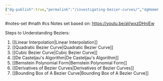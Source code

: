 ```yaml
---
{"dg-publish":true,"permalink":"/investigating-bezier-curves/","dgHomeLink":true,"dgPassFrontmatter":false}
---
```


#notes-set #math #cs
Notes set based on:
https://youtu.be/aVwxzDHniEw

Steps to Understanding Beziers:
1. [[Linear Interpolation|Linear Interpolation]] 
2. [[Quadratic Bezier Curve|Quadratic Bezier Curve]]
3. [[Cubic Bezier Curve|Cubic Bezier Curve]]
4. [[De Casteljau's Algorithm|De Casteljau's Algorithm]]
5. [[Bernstein Polynomial Form|Bernstein Polynomial Form]]
6. [[Derivatives of Bezier Curves|Derivatives of Bezier Curves]]
7. [[Bounding Box of A Bezier Curve|Bounding Box of A Bezier Curve]]